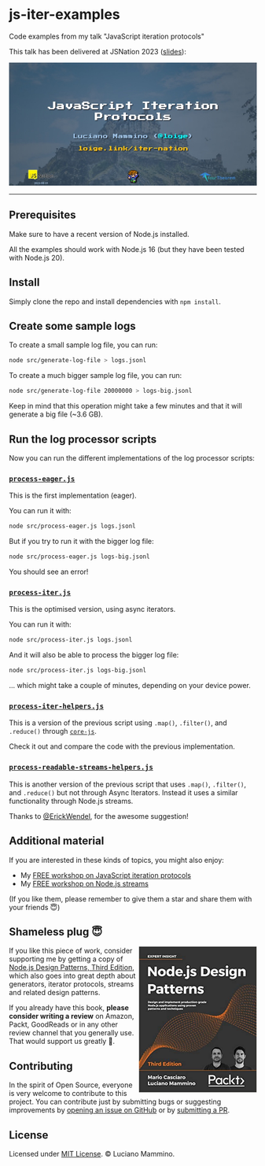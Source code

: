 # js-iter-examples

Code examples from my talk "JavaScript iteration protocols"

This talk has been delivered at JSNation 2023 ([slides](https://loige.link/iter-nation)):

[!["JavaScript iteration protocols" talk cover](./images/iter-nation-cover.jpg)](https://loige.link/iter-nation)

---

## Prerequisites

Make sure to have a recent version of Node.js installed.

All the examples should work with Node.js 16 (but they have been tested with Node.js 20).


## Install

Simply clone the repo and install dependencies with `npm install`.


## Create some sample logs

To create a small sample log file, you can run:

```bash
node src/generate-log-file > logs.jsonl
```

To create a much bigger sample log file, you can run:

```bash
node src/generate-log-file 20000000 > logs-big.jsonl
```

Keep in mind that this operation might take a few minutes and that it will generate a big file (~3.6 GB).

## Run the log processor scripts

Now you can run the different implementations of the log processor scripts:

### [`process-eager.js`](./src/process-eager.js)

This is the first implementation (eager).

You can run it with:

```bash
node src/process-eager.js logs.jsonl
```

But if you try to run it with the bigger log file:

```bash
node src/process-eager.js logs-big.jsonl
```

You should see an error!


### [`process-iter.js`](./src/process-iter.js)

This is the optimised version, using async iterators.

You can run it with:

```bash
node src/process-iter.js logs.jsonl
```

And it will also be able to process the bigger log file:

```bash
node src/process-iter.js logs-big.jsonl
```

... which might take a couple of minutes, depending on your device power.


### [`process-iter-helpers.js`](./src/process-iter-helpers.js)

This is a version of the previous script using `.map()`, `.filter()`, and `.reduce()` through [`core-js`](https://github.com/zloirock/core-js/).

Check it out and compare the code with the previous implementation.


### [`process-readable-streams-helpers.js`](./src/process-readable-streams-helpers.js)

This is another version of the previous script that uses `.map()`, `.filter()`, and `.reduce()` but not through Async Iterators. Instead it uses a similar functionality through Node.js streams.

Thanks to [@ErickWendel](https://github.com/ErickWendel), for the awesome suggestion!


## Additional material

If you are interested in these kinds of topics, you might also enjoy:

- My [FREE workshop on JavaScript iteration protocols](https://loige.link/iter-wrk)
- My [FREE workshop on Node.js streams](https://loige.link/streams-wrk)

(If you like them, please remember to give them a star and share them with your friends 😇)



## Shameless plug 😇

<a href="https://www.nodejsdesignpatterns.com"><img width="240" align="right" src="https://github.com/lmammino/lmammino/blob/master/nodejsdp.jpg?raw=true"></a>

If you like this piece of work, consider supporting me by getting a copy of [Node.js Design Patterns, Third Edition](https://www.nodejsdesignpatterns.com/), which also goes into great depth about generators, iterator protocols, streams and related design patterns.

If you already have this book, **please consider writing a review** on Amazon, Packt, GoodReads or in any other review channel that you generally use. That would support us greatly 🙏.


## Contributing

In the spirit of Open Source, everyone is very welcome to contribute to this project.
You can contribute just by submitting bugs or suggesting improvements by
[opening an issue on GitHub](https://github.com/lmammino/iteration-protocols-workshop/issues) or by [submitting a PR](https://github.com/lmammino/iteration-protocols-workshop/pulls).


## License

Licensed under [MIT License](LICENSE). © Luciano Mammino.
